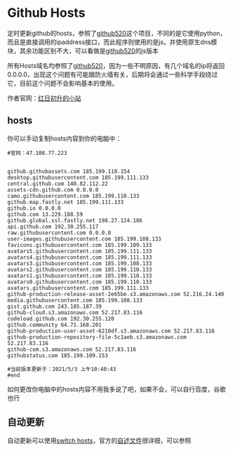 # Github Hosts
定时更新github的hosts，参照了[github520](/521xueweihan/GitHub520)这个项目，不同的是它使用python，而且是直接调用的ipaddress接口，而此程序则使用的是js，并使用原生dns模块，其余功能区别不大，可以看做是[github520](/521xueweihan/GitHub520)的js版本

所有Hosts域名均参照了[github520](/521xueweihan/GitHub520)，因为一些不明原因，有几个域名的ip将返回0.0.0.0，出现这个问题有可能跟防火墙有关，后期将会通过一些科学手段绕过它，目前这个问题不会影响基本的使用。

作者官网：[红日初升的小站](http://47.108.77.223)

## hosts

你可以手动复制hosts内容到你的电脑中：

```
#官网：47.108.77.223


github.githubassets.com 185.199.110.154
desktop.githubusercontent.com 185.199.111.133
central.github.com 140.82.112.22
assets-cdn.github.com 0.0.0.0
camo.githubusercontent.com 185.199.110.133
github.map.fastly.net 185.199.111.133
github.io 0.0.0.0
github.com 13.229.188.59
github.global.ssl.fastly.net 198.27.124.186
api.github.com 192.30.255.117
raw.githubusercontent.com 0.0.0.0
user-images.githubusercontent.com 185.199.108.133
favicons.githubusercontent.com 185.199.109.133
avatars5.githubusercontent.com 185.199.111.133
avatars4.githubusercontent.com 185.199.111.133
avatars3.githubusercontent.com 185.199.108.133
avatars2.githubusercontent.com 185.199.110.133
avatars1.githubusercontent.com 185.199.110.133
avatars0.githubusercontent.com 185.199.110.133
avatars.githubusercontent.com 185.199.111.133
github-production-release-asset-2e65be.s3.amazonaws.com 52.216.24.140
media.githubusercontent.com 185.199.108.133
gist.github.com 243.185.187.39
github-cloud.s3.amazonaws.com 52.217.83.116
codeload.github.com 192.30.255.120
github.community 64.71.168.201
github-production-user-asset-6210df.s3.amazonaws.com 52.217.83.116
github-production-repository-file-5c1aeb.s3.amazonaws.com 52.217.83.116
github-com.s3.amazonaws.com 52.217.83.116
githubstatus.com 185.199.109.153

#当前版本更新于：2021/5/3 上午10:40:43
#end
```

如何更改你电脑中的hosts内容不用我多说了吧，如果不会，可以自行百度，谷歌也行

## 自动更新

自动更新可以使用[switch hosts](/oldj/SwitchHosts)，官方的[自述文件](https://github.com/oldj/SwitchHosts#readme)很详细，可以参照

